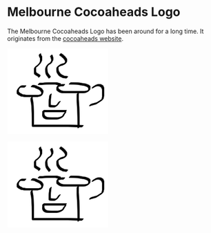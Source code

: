 # Melbourne Cocoaheads Logo

The Melbourne Cocoaheads Logo has been around for a long time. It originates from the [cocoaheads website](http://cocoaheads.org:8106).

![LogoTransparentBackground](Melbourne-Cocoaheads-Transparent.png)

![LogoWhiteBackground](Melbourne-Cocoaheads.png)



